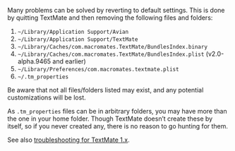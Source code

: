 Many problems can be solved by reverting to default settings. This is done by quitting TextMate and then removing the following files and folders:

 1. `~/Library/Application Support/Avian`
 1. `~/Library/Application Support/TextMate`
 1. `~/Library/Caches/com.macromates.TextMate/BundlesIndex.binary`
 1. `~/Library/Caches/com.macromates.TextMate/BundlesIndex.plist` (v2.0-alpha.9465 and earlier)
 1. `~/Library/Preferences/com.macromates.textmate.plist`
 1. `~/.tm_properties`

Be aware that not all files/folders listed may exist, and any potential customizations will be lost.

As `.tm_properties` files can be in arbitrary folders, you may have more than the one in your home folder. Though TextMate doesn’t create these by itself, so if you never created any, there is no reason to go hunting for them.

See also [troubleshooting for TextMate 1.x](http://wiki.macromates.com/Troubleshooting/).
